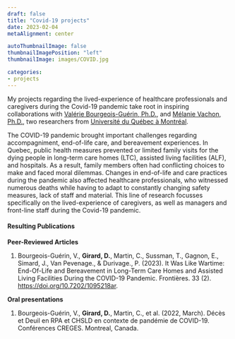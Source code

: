 ```yaml
---
draft: false
title: "Covid-19 projects"
date: 2023-02-04
metaAlignment: center

autoThumbnailImage: false
thumbnailImagePosition: "left"
thumbnailImage: images/COVID.jpg

categories:
- projects
---
```

My projects regarding the lived-experience of healthcare professionals and caregivers during the Covid-19 pandemic take root in inspiring collaborations with [Valérie Bourgeois-Guérin, Ph.D.](https://professeurs.uqam.ca/professeur/bourgeois-guerin.valerie/), and [Mélanie Vachon, Ph.D.](https://professeurs.uqam.ca/professeur/vachon.melanie/), two researchers from [Université du Québec à Montréal](https://uqam.ca).
<!--more-->
The COVID-19 pandemic brought important challenges regarding accompagniment, end-of-life care, and bereavement experiences. In Quebec, public health measures prevented or limited family visits for the dying people in long-term care homes (LTC), assisted living facilities (ALF), and hospitals. As a result, family members often had conflicting choices to make and faced moral dilemmas. Changes in end-of-life and care practices during the pandemic also affected healthcare professionals, who witnessed numerous deaths while having to adapt to constantly changing safety measures, lack of staff and material. This line of research focusses specifically on the lived-experience of caregivers, as well as managers and front-line staff during the Covid-19 pandemic. 

#### Resulting Publications ####

**Peer-Reviewed Articles**
1. Bourgeois-Guérin, V., **Girard, D.**, Martin, C., Sussman, T., Gagnon, E., Simard, J., Van Pevenage., & Durivage., P. (2023). It Was Like Wartime: End-Of-Life and Bereavement in Long-Term Care Homes and Assisted Living Facilities During the COVID-19 Pandemic. Frontières. 33 (2). https://doi.org/10.7202/1095218ar.

**Oral presentations**
1. Bourgeois-Guérin, V., **Girard, D.**, Martin, C., et al. (2022, March). Décès et Deuil en RPA et CHSLD en contexte de pandémie de COVID-19. Conférences CREGES. Montreal, Canada.

